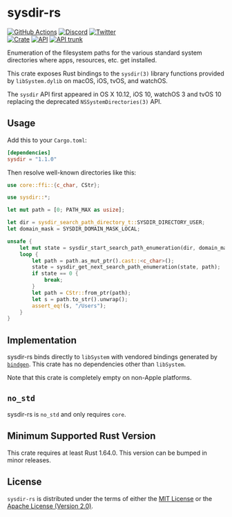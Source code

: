 # sysdir-rs

[![GitHub Actions](https://github.com/artichoke/sysdir-rs/workflows/CI/badge.svg)](https://github.com/artichoke/sysdir-rs/actions)
[![Discord](https://img.shields.io/discord/607683947496734760)](https://discord.gg/QCe2tp2)
[![Twitter](https://img.shields.io/twitter/follow/artichokeruby?label=Follow&style=social)](https://twitter.com/artichokeruby)
<br>
[![Crate](https://img.shields.io/crates/v/sysdir.svg)](https://crates.io/crates/sysdir)
[![API](https://docs.rs/sysdir/badge.svg)](https://docs.rs/sysdir)
[![API trunk](https://img.shields.io/badge/docs-trunk-blue.svg)](https://artichoke.github.io/sysdir-rs/sysdir/)

Enumeration of the filesystem paths for the various standard system directories
where apps, resources, etc. get installed.

This crate exposes Rust bindings to the `sysdir(3)` library functions provided
by `libSystem.dylib` on macOS, iOS, tvOS, and watchOS.

The `sysdir` API first appeared in OS X 10.12, iOS 10, watchOS 3 and tvOS 10
replacing the deprecated `NSSystemDirectories(3)` API.

## Usage

Add this to your `Cargo.toml`:

```toml
[dependencies]
sysdir = "1.1.0"
```

Then resolve well-known directories like this:

```rust
use core::ffi::{c_char, CStr};

use sysdir::*;

let mut path = [0; PATH_MAX as usize];

let dir = sysdir_search_path_directory_t::SYSDIR_DIRECTORY_USER;
let domain_mask = SYSDIR_DOMAIN_MASK_LOCAL;

unsafe {
    let mut state = sysdir_start_search_path_enumeration(dir, domain_mask);
    loop {
        let path = path.as_mut_ptr().cast::<c_char>();
        state = sysdir_get_next_search_path_enumeration(state, path);
        if state == 0 {
            break;
        }
        let path = CStr::from_ptr(path);
        let s = path.to_str().unwrap();
        assert_eq!(s, "/Users");
    }
}
```

## Implementation

sysdir-rs binds directly to `libSystem` with vendored bindings generated by
[`bindgen`][rust-bindgen]. This crate has no dependencies other than
`libSystem`.

[rust-bindgen]: https://rust-lang.github.io/rust-bindgen/

Note that this crate is completely empty on non-Apple platforms.

## `no_std`

sysdir-rs is `no_std` and only requires `core`.

## Minimum Supported Rust Version

This crate requires at least Rust 1.64.0. This version can be bumped in minor
releases.

## License

`sysdir-rs` is distributed under the terms of either the
[MIT License](LICENSE-MIT) or the
[Apache License (Version 2.0)](LICENSE-APACHE).
